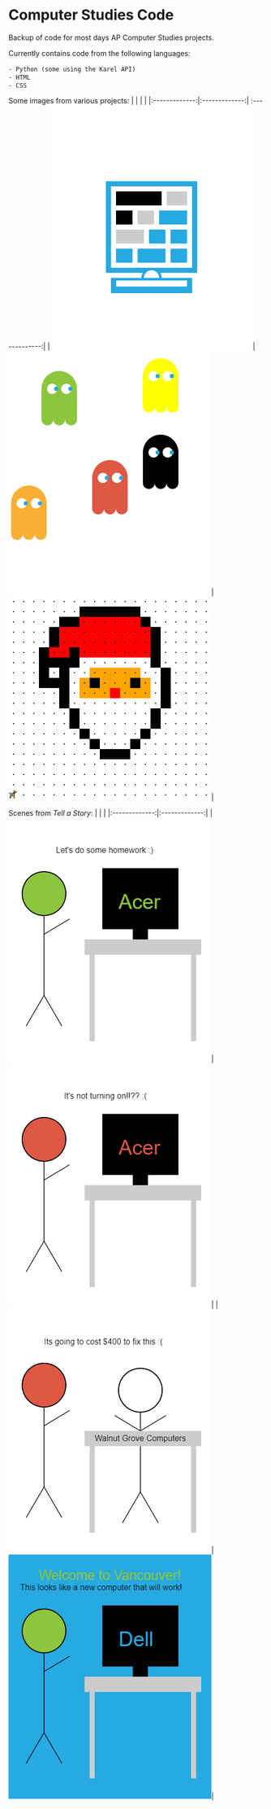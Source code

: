 # Computer Studies Code
Backup of code for most days AP Computer Studies projects.

Currently contains code from the following languages:
```
- Python (some using the Karel API)
- HTML
- CSS
```

Some images from various projects:
|               |               |                |
|:-------------:|:-------------:| :-------------:|
|![alt text](https://raw.githubusercontent.com/willtheorangeguy/Computer-Studies-Code/main/CodeHS_Logo.png?token=AEL5J2USGKNVNQFNUDOMEOLAHHMAK)|![alt text](https://raw.githubusercontent.com/willtheorangeguy/Computer-Studies-Code/main/Ghosts.png?token=AEL5J2SW5MX6RDXFXX5UFWLAHHMCS)|![alt text](https://raw.githubusercontent.com/willtheorangeguy/Computer-Studies-Code/main/Santa_Pixel_Art.png?token=AEL5J2VTYXHQGQ4VOND6XD3AHHMDO)|


Scenes from _Tell a Story_:
|               |               |
|:-------------:|:-------------:|
|![alt text](https://github.com/willtheorangeguy/Computer-Studies-Code/blob/main/Python%20Challenges/Tell_A_Story_Scenes/Tell_A_Story1.png?raw=true)|![alt text](https://github.com/willtheorangeguy/Computer-Studies-Code/blob/main/Python%20Challenges/Tell_A_Story_Scenes/Tell_A_Story2.png?raw=true)|
|![alt text](https://github.com/willtheorangeguy/Computer-Studies-Code/blob/main/Python%20Challenges/Tell_A_Story_Scenes/Tell_A_Story3.png?raw=true)|![alt text](https://github.com/willtheorangeguy/Computer-Studies-Code/blob/main/Python%20Challenges/Tell_A_Story_Scenes/Tell_A_Story4.png?raw=true)|
